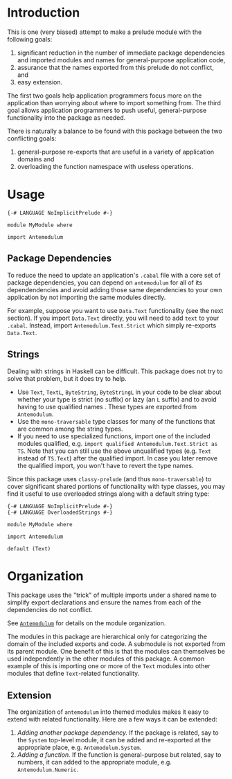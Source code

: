 # Introduction

This is one (very biased) attempt to make a prelude module with the following
goals:

1. significant reduction in the number of immediate package dependencies and
   imported modules and names for general-purpose application code,
2. assurance that the names exported from this prelude do not conflict, and
3. easy extension.

The first two goals help application programmers focus more on the application
than worrying about where to import something from. The third goal allows
application programmers to push useful, general-purpose functionality into the
package as needed.

There is naturally a balance to be found with this package between the two
conflicting goals:

1. general-purpose re-exports that are useful in a variety of application
   domains and
2. overloading the function namespace with useless operations.

# Usage

```
{-# LANGUAGE NoImplicitPrelude #-}

module MyModule where

import Antemodulum
```

## Package Dependencies

To reduce the need to update an application's `.cabal` file with a core set of
package dependencies, you can depend on `antemodulum` for all of its
dependendencies and avoid adding those same dependencies to your own application
by not importing the same modules directly.

For example, suppose you want to use `Data.Text` functionality (see the next
section). If you import `Data.Text` directly, you will need to add `text` to
your `.cabal`. Instead, import `Antemodulum.Text.Strict` which simply re-exports
`Data.Text`.

## Strings

Dealing with strings in Haskell can be difficult. This package does not try to
solve that problem, but it does try to help.

* Use `Text`, `TextL`, `ByteString`, `ByteStringL` in your code to be clear
  about whether your type is strict (no suffix) or lazy (an `L` suffix) and to
  avoid having to use qualified names . These types are exported from
  `Antemodulum`.
* Use the `mono-traversable` type classes for many of the functions that are
  common among the string types.
* If you need to use specialized functions, import one of the included modules
  qualified, e.g. `import qualified Antemodulum.Text.Strict as TS`. Note that
  you can still use the above unqualified types (e.g. `Text` instead of
  `TS.Text`) after the qualified import. In case you later remove the qualified
  import, you won't have to revert the type names.

Since this package uses `classy-prelude` (and thus `mono-traversable`) to cover
significant shared portions of functionality with type classes, you may find it
useful to use overloaded strings along with a default string type:

```
{-# LANGUAGE NoImplicitPrelude #-}
{-# LANGUAGE OverloadedStrings #-}

module MyModule where

import Antemodulum

default (Text)
```

# Organization

This package uses the "trick" of multiple imports under a shared name to
simplify export declarations and ensure the names from each of the dependencies
do not conflict.

See [`Antemodulum`](./src/Antemodulum.hs) for details on the module
organization.

The modules in this package are hierarchical only for categorizing the domain of
the included exports and code. A submodule is not exported from its parent
module. One benefit of this is that the modules can themselves be used
independently in the other modules of this package. A common example of this is
importing one or more of the `Text` modules into other modules that define
`Text`-related functionality.

## Extension

The organization of `antemodulum` into themed modules makes it easy to extend
with related functionality. Here are a few ways it can be extended:

1. *Adding another package dependency.* If the package is related, say to the
   `System` top-level module, it can be added and re-exported at the appropriate
   place, e.g. `Antemodulum.System`.
2. *Adding a function.* If the function is general-purpose but related, say to
   numbers, it can added to the appropriate module, e.g. `Antemodulum.Numeric`.

